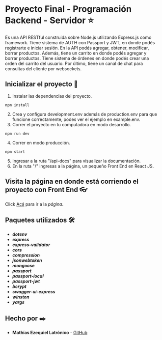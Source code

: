 #  Proyecto Final - Programación Backend - Servidor ⭐
Es una API RESTful construida sobre Node.js utilizando Express.js como framework. Tiene sistema de AUTH con Passport y JWT, en donde podés registrarte e iniciar sesión. En la API podés agregar, obtener, modificar, borrar productos. Además, tiene un carrito en donde podés agregar y borrar productos. Tiene sistema de órdenes en donde podés crear una orden del carrito del usuario. Por último, tiene un canal de chat para consultas del cliente por websockets.

## Inicializar el proyecto 🎉
1. Instalar las dependencias del proyecto.
```
npm install
```
2. Crea y configura development.env además de production.env para que funcione correctamente, podes ver el ejemplo en example.env.
3. Correr el proyecto en tu computadora en modo desarrollo.
```
npm run dev
```
4. Correr en modo producción.
```
npm start
```
5. Ingresar a la ruta "/api-docs" para visualizar la documentación.
6. En la ruta "/" ingresas a la página, un pequeño Front End en React JS.

## Visita la página en donde está corriendo el proyecto con Front End 👓
Click [Acá](https://ecommercer-ch-mel-proyecto-fin.herokuapp.com/login) para ir a la _página_.

## Paquetes utilizados 🛠️
- **_dotenv_**
- **_express_**
- **_express-validator_**
- **_cors_**
- **_compression_**
- **_jsonwebtoken_**
- **_mongoose_**
- **_passport_**
- **_passport-local_**
- **_passport-jwt_**
- **_bcrypt_**
- **_swagger-ui-express_**
- **_winston_**
- **_yargs_**

## Hecho por ✒️
- **Mathías Ezequiel Latrónico** - [GitHub](https://github.com/mathiezelat)


